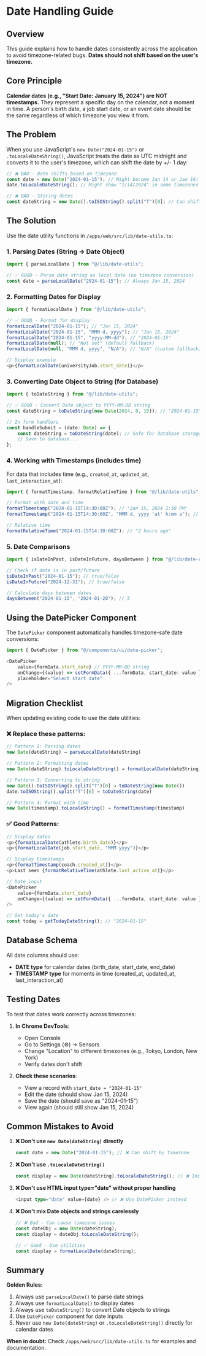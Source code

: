 # Date Handling Guide

## Overview

This guide explains how to handle dates consistently across the application to avoid timezone-related bugs. **Dates should not shift based on the user's timezone.**

## Core Principle

**Calendar dates (e.g., "Start Date: January 15, 2024") are NOT timestamps.** They represent a specific day on the calendar, not a moment in time. A person's birth date, a job start date, or an event date should be the same regardless of which timezone you view it from.

## The Problem

When you use JavaScript's `new Date("2024-01-15")` or `.toLocaleDateString()`, JavaScript treats the date as UTC midnight and converts it to the user's timezone, which can shift the date by +/- 1 day:

```typescript
// ❌ BAD - Date shifts based on timezone
const date = new Date("2024-01-15"); // Might become Jan 14 or Jan 16!
date.toLocaleDateString(); // Might show "1/14/2024" in some timezones

// ❌ BAD - Storing dates
const dateString = new Date().toISOString().split("T")[0]; // Can shift dates!
```

## The Solution

Use the date utility functions in `/apps/web/src/lib/date-utils.ts`:

### 1. Parsing Dates (String → Date Object)

```typescript
import { parseLocalDate } from "@/lib/date-utils";

// ✅ GOOD - Parse date string as local date (no timezone conversion)
const date = parseLocalDate("2024-01-15"); // Always Jan 15, 2024
```

### 2. Formatting Dates for Display

```typescript
import { formatLocalDate } from "@/lib/date-utils";

// ✅ GOOD - Format for display
formatLocalDate("2024-01-15"); // "Jan 15, 2024"
formatLocalDate("2024-01-15", "MMM d, yyyy"); // "Jan 15, 2024"
formatLocalDate("2024-01-15", "yyyy-MM-dd"); // "2024-01-15"
formatLocalDate(null); // "Not set" (default fallback)
formatLocalDate(null, "MMM d, yyyy", "N/A"); // "N/A" (custom fallback)

// Display example
<p>{formatLocalDate(universityJob.start_date)}</p>
```

### 3. Converting Date Object to String (for Database)

```typescript
import { toDateString } from "@/lib/date-utils";

// ✅ GOOD - Convert Date object to YYYY-MM-DD string
const dateString = toDateString(new Date(2024, 0, 15)); // "2024-01-15"

// In form handlers
const handleSubmit = (date: Date) => {
	const dateString = toDateString(date); // Safe for database storage
	// Save to database...
};
```

### 4. Working with Timestamps (includes time)

For data that includes time (e.g., `created_at`, `updated_at`, `last_interaction_at`):

```typescript
import { formatTimestamp, formatRelativeTime } from "@/lib/date-utils";

// Format with date and time
formatTimestamp("2024-01-15T14:30:00Z"); // "Jan 15, 2024 2:30 PM"
formatTimestamp("2024-01-15T14:30:00Z", "MMM d, yyyy 'at' h:mm a"); // "Jan 15, 2024 at 2:30 PM"

// Relative time
formatRelativeTime("2024-01-15T14:30:00Z"); // "2 hours ago"
```

### 5. Date Comparisons

```typescript
import { isDateInPast, isDateInFuture, daysBetween } from "@/lib/date-utils";

// Check if date is in past/future
isDateInPast("2024-01-15"); // true/false
isDateInFuture("2024-12-31"); // true/false

// Calculate days between dates
daysBetween("2024-01-15", "2024-01-20"); // 5
```

## Using the DatePicker Component

The `DatePicker` component automatically handles timezone-safe date conversions:

```typescript
import { DatePicker } from "@/components/ui/date-picker";

<DatePicker
	value={formData.start_date} // YYYY-MM-DD string
	onChange={(value) => setFormData({ ...formData, start_date: value })} // Returns YYYY-MM-DD
	placeholder="Select start date"
/>
```

## Migration Checklist

When updating existing code to use the date utilities:

### ❌ Replace these patterns:

```typescript
// Pattern 1: Parsing dates
new Date(dateString) → parseLocalDate(dateString)

// Pattern 2: Formatting dates
new Date(dateString).toLocaleDateString() → formatLocalDate(dateString)

// Pattern 3: Converting to string
new Date().toISOString().split("T")[0] → toDateString(new Date())
date.toISOString().split("T")[0] → toDateString(date)

// Pattern 4: Format with time
new Date(timestamp).toLocaleString() → formatTimestamp(timestamp)
```

### ✅ Good Patterns:

```typescript
// Display dates
<p>{formatLocalDate(athlete.birth_date)}</p>
<p>{formatLocalDate(job.start_date, "MMM yyyy")}</p>

// Display timestamps
<p>{formatTimestamp(coach.created_at)}</p>
<p>Last seen {formatRelativeTime(athlete.last_active_at)}</p>

// Date input
<DatePicker
	value={formData.start_date}
	onChange={(value) => setFormData({ ...formData, start_date: value })}
/>

// Get today's date
const today = getTodayDateString(); // "2024-01-15"
```

## Database Schema

All date columns should use:
- **DATE type** for calendar dates (birth_date, start_date, end_date)
- **TIMESTAMP type** for moments in time (created_at, updated_at, last_interaction_at)

## Testing Dates

To test that dates work correctly across timezones:

1. **In Chrome DevTools**:
   - Open Console
   - Go to Settings (⚙️) → Sensors
   - Change "Location" to different timezones (e.g., Tokyo, London, New York)
   - Verify dates don't shift

2. **Check these scenarios**:
   - View a record with `start_date = "2024-01-15"`
   - Edit the date (should show Jan 15, 2024)
   - Save the date (should save as "2024-01-15")
   - View again (should still show Jan 15, 2024)

## Common Mistakes to Avoid

1. **❌ Don't use `new Date(dateString)` directly**
   ```typescript
   const date = new Date("2024-01-15"); // ❌ Can shift by timezone
   ```

2. **❌ Don't use `.toLocaleDateString()`**
   ```typescript
   const display = new Date(dateString).toLocaleDateString(); // ❌ Inconsistent format
   ```

3. **❌ Don't use HTML input type="date" without proper handling**
   ```typescript
   <input type="date" value={date} /> // ❌ Use DatePicker instead
   ```

4. **❌ Don't mix Date objects and strings carelessly**
   ```typescript
   // ❌ Bad - Can cause timezone issues
   const dateObj = new Date(dateString);
   const display = dateObj.toLocaleDateString();

   // ✅ Good - Use utilities
   const display = formatLocalDate(dateString);
   ```

## Summary

**Golden Rules:**
1. Always use `parseLocalDate()` to parse date strings
2. Always use `formatLocalDate()` to display dates
3. Always use `toDateString()` to convert Date objects to strings
4. Use `DatePicker` component for date inputs
5. Never use `new Date(dateString)` or `.toLocaleDateString()` directly for calendar dates

**When in doubt:** Check `/apps/web/src/lib/date-utils.ts` for examples and documentation.
